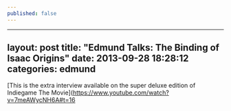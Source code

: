 ```yaml
---
published: false
---
```


---
layout: post
title:  "Edmund Talks: The Binding of Isaac Origins"
date:   2013-09-28 18:28:12
categories: edmund
---

[This is the extra interview available on the super deluxe edition of Indiegame The Movie](https://www.youtube.com/watch?v=7meAWycNH6A#t=16